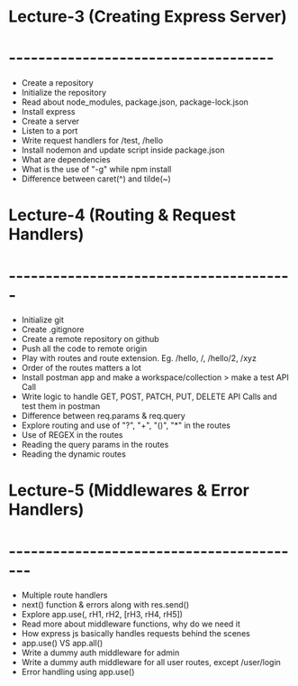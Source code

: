 # Lecture-3 (Creating Express Server)
# ------------------------------------

- Create a repository
- Initialize the repository
- Read about node_modules, package.json, package-lock.json
- Install express
- Create a server
- Listen to a port
- Write request handlers for /test, /hello
- Install nodemon and update script inside package.json
- What are dependencies
- What is the use of "-g" while npm install
- Difference between caret(^) and tilde(~)


# Lecture-4 (Routing & Request Handlers)
# ---------------------------------------

- Initialize git
- Create .gitignore
- Create a remote repository on github
- Push all the code to remote origin
- Play with routes and route extension. Eg. /hello, /, /hello/2, /xyz
- Order of the routes matters a lot
- Install postman app and make a workspace/collection > make a test API Call
- Write logic to handle GET, POST, PATCH, PUT, DELETE API Calls and test them in postman
- Difference between req.params & req.query
- Explore routing and use of "?", "+", "()", "*" in the routes
- Use of REGEX in the routes
- Reading the query params in the routes
- Reading the dynamic routes


# Lecture-5 (Middlewares & Error Handlers)
# -----------------------------------------

- Multiple route handlers
- next() function & errors along with res.send()
- Explore app.use(<path>, rH1, rH2, [rH3, rH4, rH5])
- Read more about middleware functions, why do we need it
- How express js basically handles requests behind the scenes
- app.use() VS app.all() 
- Write a dummy auth middleware for admin
- Write a dummy auth middleware for all user routes, except /user/login
- Error handling using app.use()